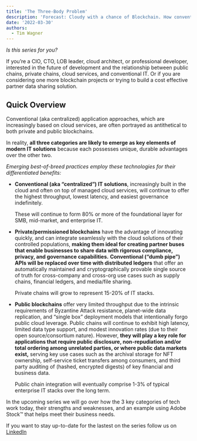 ```yaml
---
title: 'The Three-Body Problem'
description: 'Forecast: Cloudy with a chance of Blockchain. How conventional IT, private ledgers, and public blockchains will work together to usher in the Web 3.0 era'
date: '2022-03-30'
authors:
  - Tim Wagner
---
```

_Is this series for you?_

If you’re a CIO, CTO, LOB leader, cloud architect,  or professional developer, interested in the future of development and the relationship between public chains, private chains, cloud services, and conventional IT. Or if you are considering one more blockchain projects or trying to build a cost effective partner data sharing solution. 

## Quick Overview

Conventional (aka centralized) application approaches, which are increasingly based on cloud services, are often portrayed as antithetical to both private and public blockchains. 

In reality, **all three categories are likely to emerge as key elements of modern IT solutions** because each possesses unique, durable advantages over the other two.

*Emerging best-of-breed practices employ these technologies for their differentiated benefits:*

- **Conventional (aka “centralized”) IT solutions**, increasingly built in the cloud and often on top of managed cloud services, will continue to offer the highest throughput, lowest latency, and easiest governance indefinitely.
    
    These will continue to form 80% or more of the foundational layer for SMB, mid-market, and enterprise IT.
    
- **Private/permissioned blockchains** have the advantage of innovating quickly, and can integrate seamlessly with the cloud solutions of their controlled populations, **making them ideal for creating partner buses that enable businesses to share data with rigorous compliance, privacy, and governance capabilities.** 
**Conventional (“dumb pipe”) APIs will be replaced over time with distributed ledgers** that offer an automatically maintained and cryptographically provable single source of truth for cross-company and cross-org use cases such as supply chains, financial ledgers, and media/file sharing.
    
    Private chains will grow to represent 15-20% of IT stacks.
    
- **Public blockchains** offer very limited throughput due to the intrinsic requirements of Byzantine Attack resistance, planet-wide data replication, and “single box” deployment models that intentionally forgo public cloud leverage. Public chains will continue to exhibit high latency, limited data type support, and modest innovation rates (due to their open source/consortium nature). However, **they will play a key role for applications that require public disclosure, non-repudiation and/or total ordering among unrelated parties, or where public data markets exist,** serving key use cases such as the archival storage for NFT ownership, self-service ticket transfers among consumers, and third party auditing of (hashed, encrypted digests) of key financial and business data.
    
    Public chain integration will eventually comprise 1-3% of typical enterprise IT stacks over the long term.
    
In the upcoming series we will go over how the 3 key categories of tech work today, their strengths and weaknesses, and an example using Adobe Stock™️ that helps meet their business needs. 

If you want to stay up-to-date for the lastest on the series follow us on [LinkedIn](https://www.linkedin.com/company/vendiahq) 
